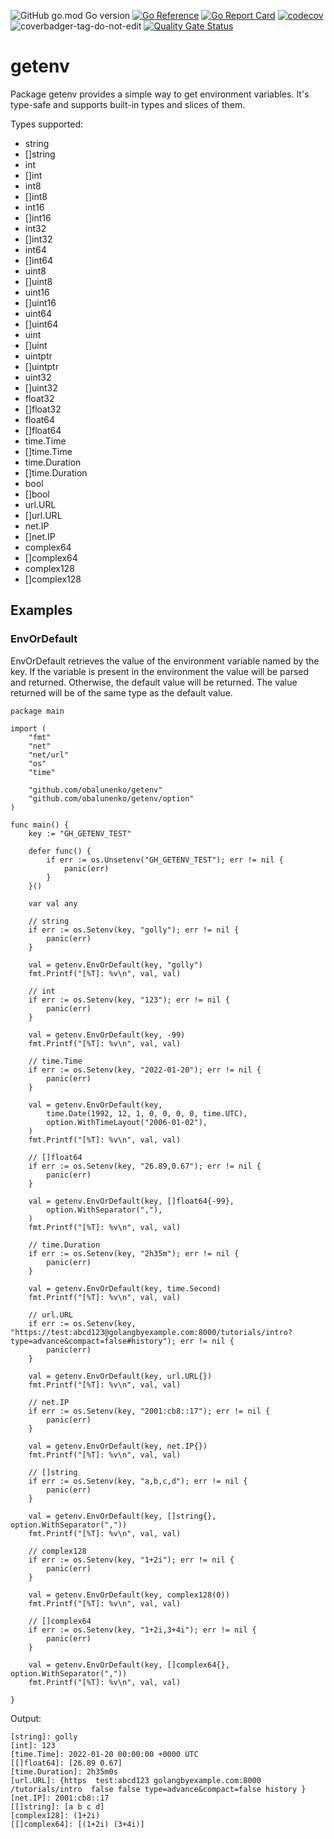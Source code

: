 ![GitHub go.mod Go version](https://img.shields.io/github/go-mod/go-version/obalunenko/getenv)
[![Go Reference](https://pkg.go.dev/badge/github.com/obalunenko/getenv.svg)](https://pkg.go.dev/github.com/obalunenko/getenv)
[![Go Report Card](https://goreportcard.com/badge/github.com/obalunenko/getenv)](https://goreportcard.com/report/github.com/obalunenko/getenv)
[![codecov](https://codecov.io/gh/obalunenko/getenv/branch/master/graph/badge.svg)](https://codecov.io/gh/obalunenko/getenv)
![coverbadger-tag-do-not-edit](https://img.shields.io/badge/coverage-100%25-brightgreen?longCache=true&style=flat)
[![Quality Gate Status](https://sonarcloud.io/api/project_badges/measure?project=obalunenko_getenv&metric=alert_status)](https://sonarcloud.io/summary/new_code?id=obalunenko_getenv)

# getenv

Package getenv provides a simple way to get environment variables.
It's type-safe and supports built-in types and slices of them.

Types supported:
- string
- []string
- int
- []int
- int8
- []int8
- int16
- []int16
- int32
- []int32
- int64
- []int64
- uint8
- []uint8
- uint16
- []uint16
- uint64
- []uint64
- uint
- []uint
- uintptr
- []uintptr
- uint32
- []uint32
- float32
- []float32
- float64
- []float64
- time.Time
- []time.Time
- time.Duration
- []time.Duration
- bool
- []bool
- url.URL
- []url.URL
- net.IP
- []net.IP
- complex64
- []complex64
- complex128
- []complex128

## Examples

### EnvOrDefault

EnvOrDefault retrieves the value of the environment variable named by the key.
If the variable is present in the environment the value will be parsed and returned.
Otherwise, the default value will be returned.
The value returned will be of the same type as the default value.

```golang
package main

import (
	"fmt"
	"net"
	"net/url"
	"os"
	"time"

	"github.com/obalunenko/getenv"
	"github.com/obalunenko/getenv/option"
)

func main() {
	key := "GH_GETENV_TEST"

	defer func() {
		if err := os.Unsetenv("GH_GETENV_TEST"); err != nil {
			panic(err)
		}
	}()

	var val any

	// string
	if err := os.Setenv(key, "golly"); err != nil {
		panic(err)
	}

	val = getenv.EnvOrDefault(key, "golly")
	fmt.Printf("[%T]: %v\n", val, val)

	// int
	if err := os.Setenv(key, "123"); err != nil {
		panic(err)
	}

	val = getenv.EnvOrDefault(key, -99)
	fmt.Printf("[%T]: %v\n", val, val)

	// time.Time
	if err := os.Setenv(key, "2022-01-20"); err != nil {
		panic(err)
	}

	val = getenv.EnvOrDefault(key,
		time.Date(1992, 12, 1, 0, 0, 0, 0, time.UTC),
		option.WithTimeLayout("2006-01-02"),
	)
	fmt.Printf("[%T]: %v\n", val, val)

	// []float64
	if err := os.Setenv(key, "26.89,0.67"); err != nil {
		panic(err)
	}

	val = getenv.EnvOrDefault(key, []float64{-99},
		option.WithSeparator(","),
	)
	fmt.Printf("[%T]: %v\n", val, val)

	// time.Duration
	if err := os.Setenv(key, "2h35m"); err != nil {
		panic(err)
	}

	val = getenv.EnvOrDefault(key, time.Second)
	fmt.Printf("[%T]: %v\n", val, val)

	// url.URL
	if err := os.Setenv(key, "https://test:abcd123@golangbyexample.com:8000/tutorials/intro?type=advance&compact=false#history"); err != nil {
		panic(err)
	}

	val = getenv.EnvOrDefault(key, url.URL{})
	fmt.Printf("[%T]: %v\n", val, val)

	// net.IP
	if err := os.Setenv(key, "2001:cb8::17"); err != nil {
		panic(err)
	}

	val = getenv.EnvOrDefault(key, net.IP{})
	fmt.Printf("[%T]: %v\n", val, val)

	// []string
	if err := os.Setenv(key, "a,b,c,d"); err != nil {
		panic(err)
	}

	val = getenv.EnvOrDefault(key, []string{}, option.WithSeparator(","))
	fmt.Printf("[%T]: %v\n", val, val)

	// complex128
	if err := os.Setenv(key, "1+2i"); err != nil {
		panic(err)
	}

	val = getenv.EnvOrDefault(key, complex128(0))
	fmt.Printf("[%T]: %v\n", val, val)

	// []complex64
	if err := os.Setenv(key, "1+2i,3+4i"); err != nil {
		panic(err)
	}

	val = getenv.EnvOrDefault(key, []complex64{}, option.WithSeparator(","))
	fmt.Printf("[%T]: %v\n", val, val)

}

```

Output:

```
[string]: golly
[int]: 123
[time.Time]: 2022-01-20 00:00:00 +0000 UTC
[[]float64]: [26.89 0.67]
[time.Duration]: 2h35m0s
[url.URL]: {https  test:abcd123 golangbyexample.com:8000 /tutorials/intro  false false type=advance&compact=false history }
[net.IP]: 2001:cb8::17
[[]string]: [a b c d]
[complex128]: (1+2i)
[[]complex64]: [(1+2i) (3+4i)]
```
